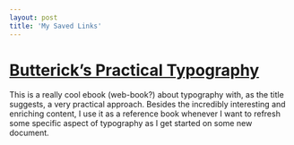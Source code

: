 ```yaml
---
layout: post
title: 'My Saved Links'
---
```


# [Butterick&rsquo;s Practical Typography](https://practicaltypography.com)

This is a really cool ebook (web-book?) about typography with, as the title suggests, a very practical approach. Besides the incredibly interesting and enriching content, I use it as a reference book whenever I want to refresh some specific aspect of typography as I get started on some new document.